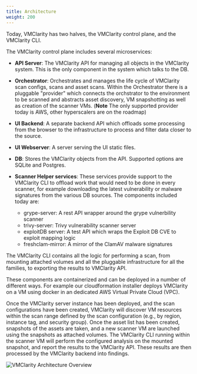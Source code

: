 ```yaml
---
title: Architecture
weight: 200
---
```


Today, VMClarity has two halves, the VMClarity control plane, and the
VMClarity CLI.

The VMClarity control plane includes several microservices:

- **API Server**: The VMClarity API for managing all objects in the VMClarity
  system. This is the only component in the system which talks to the DB.

- **Orchestrator**: Orchestrates and manages the life cycle of VMClarity
  scan configs, scans and asset scans. Within the Orchestrator there is a
  pluggable "provider" which connects the orchstrator to the environment to be
  scanned and abstracts asset discovery, VM snapshotting as well as creation of
  the scanner VMs. (**Note** The only supported provider today is AWS, other
  hyperscalers are on the roadmap)

- **UI Backend**: A separate backend API which offloads some processing from
  the browser to the infrastructure to process and filter data closer to the
  source.

- **UI Webserver**: A server serving the UI static files.

- **DB**: Stores the VMClarity objects from the API. Supported options are
  SQLite and Postgres.

- **Scanner Helper services**: These services provide support to the VMClarity
  CLI to offload work that would need to be done in every scanner, for example
  downloading the latest vulnerability or malware signatures from the various DB
  sources. The components included today are:
    - grype-server: A rest API wrapper around the grype vulnerbility scanner
    - trivy-server: Trivy vulnerability scanner server
    - exploitDB server: A test API which wraps the Exploit DB CVE to exploit mapping logic
    - freshclam-mirror: A mirror of the ClamAV malware signatures

The VMClarity CLI contains all the logic for performing a scan, from mounting
attached volumes and all the pluggable infrastructure for all the families, to
exporting the results to VMClarity API.

These components are containerized and can be deployed in a number of different
ways. For example our cloudformation installer deploys VMClarity on a VM using
docker in an dedicated AWS Virtual Private Cloud (VPC).

Once the VMClarity server instance has been deployed, and the scan
configurations have been created, VMClarity will discover VM resources within
the scan range defined by the scan configuration (e.g., by region, instance
tag, and security group). Once the asset list has been created, snapshots of
the assets are taken, and a new scanner VM are launched using the snapshots as
attached volumes. The VMClarity CLI running within the scanner VM will perform
the configured analysis on the mounted snapshot, and report the results to the
VMClarity API. These results are then processed by the VMClarity backend into
findings.

![VMClarity Architecture Overview](/img/vmclarity-arch-20230725.svg)
